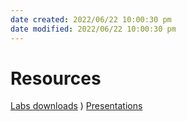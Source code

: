 ```yaml
---
date created: 2022/06/22 10:00:30 pm
date modified: 2022/06/22 10:00:30 pm
---
```

# Resources

[Labs downloads](http://www.csapp.cs.cmu.edu/3e/labs.html)
)
[Presentations](http://www.cs.cmu.edu/afs/cs.cmu.edu/academic/class/15213-f17/www/schedule.html)
